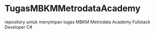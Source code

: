 # TugasMBKMMetrodataAcademy
repository untuk menyimpan tugas MBKM Metrodata Academy Fullstack Developer C#
